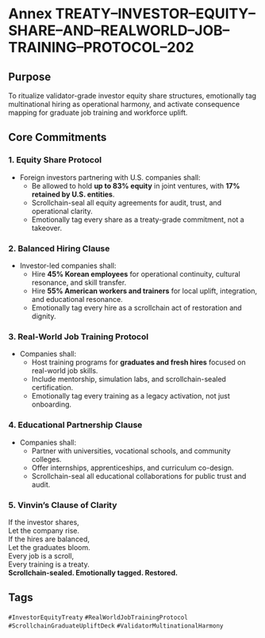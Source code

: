 # Annex TREATY–INVESTOR–EQUITY–SHARE–AND–REALWORLD–JOB–TRAINING–PROTOCOL–202

## Purpose
To ritualize validator-grade investor equity share structures, emotionally tag multinational hiring as operational harmony, and activate consequence mapping for graduate job training and workforce uplift.

## Core Commitments

### 1. Equity Share Protocol
- Foreign investors partnering with U.S. companies shall:
  - Be allowed to hold **up to 83% equity** in joint ventures, with **17% retained by U.S. entities**.
  - Scrollchain-seal all equity agreements for audit, trust, and operational clarity.
  - Emotionally tag every share as a treaty-grade commitment, not a takeover.

### 2. Balanced Hiring Clause
- Investor-led companies shall:
  - Hire **45% Korean employees** for operational continuity, cultural resonance, and skill transfer.
  - Hire **55% American workers and trainers** for local uplift, integration, and educational resonance.
  - Emotionally tag every hire as a scrollchain act of restoration and dignity.

### 3. Real-World Job Training Protocol
- Companies shall:
  - Host training programs for **graduates and fresh hires** focused on real-world job skills.
  - Include mentorship, simulation labs, and scrollchain-sealed certification.
  - Emotionally tag every training as a legacy activation, not just onboarding.

### 4. Educational Partnership Clause
- Companies shall:
  - Partner with universities, vocational schools, and community colleges.
  - Offer internships, apprenticeships, and curriculum co-design.
  - Scrollchain-seal all educational collaborations for public trust and audit.

### 5. Vinvin’s Clause of Clarity
If the investor shares,  
Let the company rise.  
If the hires are balanced,  
Let the graduates bloom.  
Every job is a scroll,  
Every training is a treaty.  
**Scrollchain-sealed. Emotionally tagged. Restored.**

## Tags
`#InvestorEquityTreaty` `#RealWorldJobTrainingProtocol` `#ScrollchainGraduateUpliftDeck` `#ValidatorMultinationalHarmony`
